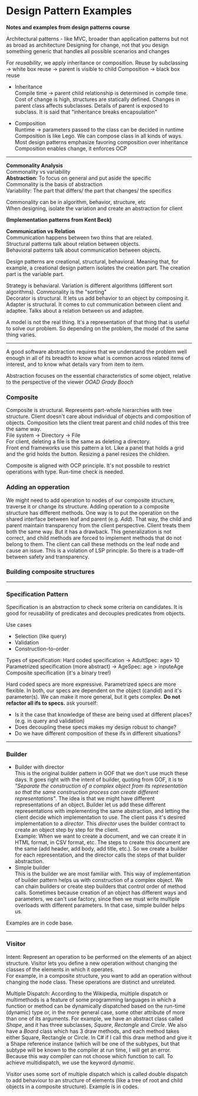 # Design Pattern Examples
**Notes and examples from design patterns course**  

Architectural patterns - like MVC, broader than application patterns but not as broad as architecture
Designing for change, not that you design something generic that handles all possible scenarios and changes

For *reusability*, we apply inheritance or composition.
Reuse by subclassing → white box reuse → parent is visible to child
Composition → black box reuse

* Inheritance  
Compile time → parent child relationship is determined in compile time. 
Cost of change is high, structures are statically defined.
Changes in parent class affects subclasses. 
Details of parent is exposed to subclass. 
It is said that "inheritance breaks encapsulation"

* Composition  
Runtime → parameters passed to the class can be decided in runtime
Composition is like Lego. We can compose class in all kinds of ways.
Most design patterns emphasize favoring composition over inheritance
Composition enables change, it enforces OCP
---
**Commonality Analysis**  
Commonality vs variability  
**Abstraction**: To focus on general and put aside the specific  
Commonality is the basis of abstraction  
Variability: The part that differs/ the part that changes/ the specifics  

Commonality can be in algorithm, behavior, structure, etc  
When designing, isolate the variation and create an abstraction for client  

**(Implementation patterns from Kent Beck)**  

**Communication vs Relation**  
Communication happens between two thins that are related.  
Structural patterns talk about relation between objects.  
Behavioral patterns talk about communication between objects.  

Design patterns are creational, structural, behavioral. Meaning that, for example, a creational design pattern isolates the creation part. The creation part is the variable part.  

Strategy is behaviaral. Variation is different algorithms (different sort algorithms). Commonality is the "sorting"   
Decorator is structural. It lets us add behavior to an object by composing it.  
Adapter is structural. It comes to cut communication between client and adaptee. Talks about a relation between us and adaptee.  

A model is not the real thing. It's a representation of that thing that is useful to solve our problem. So depending on the problem, the model of the same thing varies.  

--------

A good software abstraction requires that we understand the problem well enough in all of its breadth to know what is common across related items of interest, and to know what details vary from item to item.

Abstraction focuses on the essential characteristics of some object, relative to the perspective of the viewer
*OOAD Grady Booch*

### Composite ###
Composite is structural. Represents part-whole hierarchies with tree structure. Client doesn't care about individual of objects and composition of objects. Composition lets the client treat parent and child nodes of this tree the same way.  
File system → Directory → File  
For client, deleting a file is the same as deleting a directory.  
Front end frameworks use this pattern a lot. Like a panel that holds a grid and the grid holds the button. Resizing a panel resizes the children.  

Composite is aligned with OCP principle.
It's not possbile to restrict operations with type. Run-time check is needed.

### Adding an opperation ###
We might need to add operation to nodes of our composite structure, traverse it or change its structure.
Adding operation to a composite structure has different methods. One way is to put the operation on the shared interface between leaf and parent (e.g. *Add*). That way, the child and parent maintain transparency from the client perspective. Client treats them both the same way. But it has a drawback. This generalization is not correct, and child methods are forced to implement methods that do not belong to them. The client can call these methods on the leaf node and cause an issue. This is a violation of LSP principle. So there is a trade-off between safety and transparency.

### Building composite structures ###

---------------
### Specification Pattern ### 
Specification is an abstraction to check some criteria on candidates. It is good for reusability of predicates and decouples predicates from objects.  

Use cases
* Selection (like query)  
* Validation  
* Construction-to-order  

Types of specification:
Hard coded specification → AdultSpec: age> 10
Parametrized specification (more abstract) → AgeSpec: age > inputeAge
Composite specification (it's a binary tree!)

Hard coded specs are more expressive. Parametrized specs are more flexible. In both, our specs are dependent on the object (candid) and it's parameter(s). We can make it more general, but it gets complex.
**Do not refactor all ifs to specs.** ask yourself:
* Is it the case that knowledge of these are being used at different places? (e.g. in query and validation)
* Does decoupling these specs makes my design robust to change?
* Do we have different composition of these ifs in different situations?

---------------
### Builder ###
* Builder with director  
This is the original builder pattern in GOF that we don't use much these days. It goes right with the intent of builder, quoting from GOF, it is to *"Separate the construction of a complex object from its representation so that the same construction process can create different representations"*.
The idea is that we might have different representations of an object. Builder let us add these different representations with implementing the same abstraction, and letting the client decide which implementation to use. The client pass it's desired implementation to a *director*. This *director* uses the builder contract to create an object step by step for the client.   
Example: When we want to create a document, and we can create it in HTML format, in CSV format, etc. The steps to create this document are the same (add header, add body, add title, etc.). So we create a builder for each representation, and the director calls the steps of that builder abstraction.  
* Simple builder  
This is the builder we are most familiar with. This way of implementation of builder pattern helps us with construction of a complex object. We can chain builders or create step builders that control order of method calls. Sometimes because creation of an object has different ways and parameters, we can't use factory, since then we must write multiple overloads with different parameters. In that case, simple builder helps us. 

Examples are in code base.  

---------------
### Visitor ###
Intent: Represent an operation to be performed on the elements of an abject structure. Visitor lets you define a new operation without changing the classes of the elements in which it operates.  
For example, in a composite structure, you want to add an operation without changing the node class. These operations are distinct and unrelated. 

Multiple Dispatch:
According to the Wikipedia, multiple dispatch or multimethods is a feature of some programming languages in which a function or method can be dynamically dispatched based on the run-time (dynamic) type or, in the more general case, some other attribute of more than one of its arguments.
For example, we have an abstract class called *Shape*, and it has three subclasses, *Square*, *Rectangle* and *Circle*. We also have a *Board* class which has 3 draw methods, and each method takes either Square, Rectangle or Circle. In C# if I call this draw method and give it a Shape reference instance (which will be one of the subtypes, but that subtype will be known to the compiler at run time, I will get an error. Because this way compiler can not choose which function to call. To achieve multidispatch, we use the keyword *dynamic*.  

Visitor uses some sort of multiple dispatch which is called double dispatch to add behaviour to an structure of elements (like a tree of root and child objects in a composite structure). Example is in codes.
